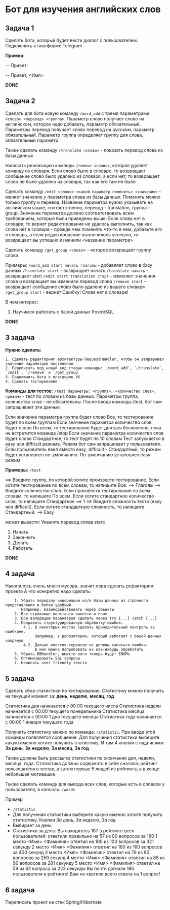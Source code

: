 # Бот для изучения английских слов

## Задача 1

Сделать бота, который будет вести диалог с пользователем. Подключить к платформе Telegram

**Пример:**

-- Привет!

-- Привет, <Имя>

**DONE**

## Задача 2

Сделать для бота новую команду `/word_add` с тремя параметрами: `<слово> <перевод> <группа>`.  Параметр слово получает слово на английском, которое надо добавить, параметр обязательный. Параметры перевод получает слово перевод на русском, параметр обязательный. Параметр группа определяет группу для слова, обязательный параметр

Также сделать команду `/translate <слово>` - показать перевод слова из базы данных

Написать реализацию команды `/remove <слово>`, которая удаляет команду из словаря. Если слово было в словаре, то возвращает сообщение слово было удалено из словаря, а если нет, то возвращает слово не было удалено из словаря, так как его там не было

Сделать команду `/edit <слово> <какой параметр поменять> <значение>` - меняет значение у параметра слова из базы данных. Поменять можно только группу и перевод. Название параметра нужно указывать на английском языке, соответственно, перевод -  translation, группа - group. Значение параметра должно соответствовать всем требованиям, которые были приведены выше. Если слова нет в словаре, то вернет редактирование не удалось выполнить, так как слова нет в словаре - прежде чем поменять что-то в нем, добавьте его в словарь, а если редактирование выполнилось успешно, то возвращает вы успешно изменили <название параметра>

Сделать команду `/get_group <слово`> - которое возвращает группу слова

Примеры:
`/word_add start начать глаголы` - добавляет слово в базу данных
`/translate start` -  возвращает начать
`/translate начать` - возвращает start
`/edit start translation старт` - изменяет значения слова и возвращает вы изменили перевод слова
`/remove start` - возвращает сообщение слово было удалено из вашего словаря
`/get_group start` - вернет Ошибку! Слова нет в словаре!

В чем интерес:
1. Научимся работать с базой данных PostreSQL

**DONE**

## 3 задача

**Нужно сделать:**

    1. Сделать рефакторинг архитектуры RequestHandler, чтобы он запрашивал значения параметров постепенно
    2. Переписать под новый код старые команды: `/word_add`, `/translate`, `/edit`, `/remove` и `/get_group`
    3. Подключить бота к платформе VK
    4. Сделать тестирование

**Команды для тестов:**
`/test Параметры: <группа>, <количество слов>, <режим>` - тест по словам из базы данных. Параметры группа, количество слов - не обязательны. После ввода команды /test, бот сам запрашивает эти данные

Если значение параметра группа будет слово Все, то тестирование будет по всем группам
Если значение параметра количество слов будет слово По всем, то тестирование будет длиться бесконечно, пока не встретится команда /stop
Если значение параметра количество слов будет слово Стандартное, то тест будет по 10 словам
Тест запускается в easy или difficult режиме. Режим бот сам запрашивает у пользователя. Если пользователь ввел вместо easy, difficult - Стандартный, то режим будет установлен по-умолчанию. По-умолчанию установлен easy режим

**Примеры:**
`/test`

==> Введите группу, по которой хотите произвести тестирование. Если хотите тестирование по всем словам, то напишите Все:
==> Глаголы
==> Введите количество слов. Если произвести тестирование по всем словам, то напишите По всем. Если хотите стандартное количество слов, то 
        напишите Стандартное
==> 1
==> Введите сложность теста (easy или difficult). Если хотите стандартную сложность, то напишите Стандартный:
==> Easy

может вывести:
Укажите перевод слова start:
 1. Начать
 2. Закончить
 3. Делать
 4. Работать

**DONE**

## 4 задача

Накопилось очень много мусора, значит пора сделать рефакторинг проекта
А что конкретно надо сделать:
```
    1. Убрать передачу информации из/в базы данных из строчного представления в более удобный.
       Например, взаимодействовать через объекты
    2. Все строковые константы вынести в enum
    3. Всю валидацию параметров сделать через try {...} catch {...}
    4. Поправить структурированную обработку ошибок:
        4.1. В некоторых местах сделать принудительный контроль за ошибками.
             Например, в репозитории, который работает с базой данных напрямую
        4.2. Дальше классов-сервисов не должны сыпаться ошибки.
             В них можно попробовать их как-нибудь обработать
    5. Убрать DBHandler, вместо него теперь будут ENUMs
    6. Оптимизировать SQL запросы
    7. Написать user friendly текста
```

## 5 задача

Сделать сбор статистики по тестированию. Статистику можно получить на текущий момент за: **день**, **неделю**, **месяц**, **год**

Статистика дня начинается с 00:00 текущего числа
Статистика недели начинается с 00:00 текущего понедельника
Статистика месяца начинается с 00:00 1 дня текущего месяца
Статистика года начинается с 00:00 1 января текущего года


Получить статистику можно по команде: `/statistic`. При вводе этой команды появляется сообщение: Для получения статистики выберите какую именно хотите получить статистику. И там 4 кнопки с надписями: **За день**, **За неделю**, **За месяц**, **За год**


Также должна быть рассылка статистики по окончании дня, недели, месяца, года.
Статистика должна содержать в себе сначала: рейтинг пользователя в тестах, а затем первые 5 людей из рейтинга,
а в конце небольшая мотивашка

Также сделать команду для вывода всех слов, которые есть в словаре у пользователя, в консоль: `/words`

Пример

- `/statistic`
- Для получения статистики выберите какую именно хотите получить статистику. Кнопки *За день*, *За неделю*, *За год*
- Выбирает за день
- Статистика за день:
   Вы находитесь 187 в рейтинге всех пользователей: ответили правильно на 57 из 80 вопросов за 160
   1 место <Имя> <Фамилия> ответил на 100 из 100 вопросов за 321 секунду
   2 место <Имя> <Фамилия> ответил на 160 из 160 вопросов за 400 секунд
   3 место <Имя> <Фамилия> ответил на 79 из 80 вопросов за 259 секунд
   4 место <Имя> <Фамилия> ответил на 88 из 90 вопросов за 281 секунду
   5 место <Имя> <Фамилия> ответил на 59 из 62 вопроса за 223 секунды
   Вы почти догнали 186 пользователя в рейтинге! Вам не хватило всего ответа на 1 вопрос!

## 6 задача

Переписать проект на стек Spring/Hibernate
